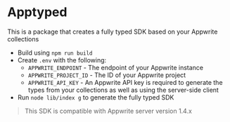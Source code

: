 # Apptyped

This is a package that creates a fully typed SDK based on your Appwrite collections

- Build using `npm run build`
- Create `.env` with the following:
  - `APPWRITE_ENDPOINT` - The endpoint of your Appwrite instance
  - `APPWRITE_PROJECT_ID` - The ID of your Appwrite project
  - `APPWRITE_API_KEY` - An Appwrite API key is required to generate the types from your collections as well as using the server-side client
- Run `node lib/index g` to generate the fully typed SDK

> This SDK is compatible with Appwrite server version 1.4.x

